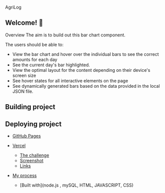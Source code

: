 AgriLog

## Welcome! 👋

Overview
The aim is to build out this bar chart component.

The users should be able to:

- View the bar chart and hover over the individual bars to see the correct amounts for each day
- See the current day's bar highlighted.
- View the optimal layout for the content depending on their device's screen size
- See hover states for all interactive elements on the page
- See dynamically generated bars based on the data provided in the local JSON file.

## Building project

## Deploying project

- [GitHub Pages](https://github.com/LilianWacuka/expenses-chart-component-main)
- [Vercel](https://vercel.com/)


  - [The challenge](#the-challenge)
  - [Screenshot](#screenshot)
  - [Links](#links)

- [My process](#my-process)
  - [Built with](node.js , mySQL, HTML, JAVASCRIPT, CSS)